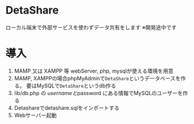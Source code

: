 # DetaShare
ローカル端末で外部サービスを使わずデータ共有をします
※開発途中です
# 導入
1. MAMP 又は XAMPP 等 webServer, php, mysqlが使える環境を用意
1. MAMP, XAMPPの場合phpMyAdminで`DetaShare`というデータベースを作る。 要はMySQLで`DetaShare`というdb作る
1. lib/db.php の $usernameと$password にある情報でMySQLのユーザーを作る
1. Detashareでdetashare.sqlをインポートする
1. Webサーバー起動
